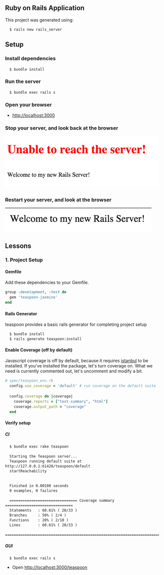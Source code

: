 ## Ruby on Rails Application

This project was generated using:

``` 
  $ rails new rails_server
```

## Setup

### Install dependencies

```
  $ bundle install
```

### Run the server

```
  $ bundle exec rails s
```

### Open your browser

* [http://localhost:3000](http://localhost:3000)

### Stop your server, and look back at the browser

![connection-error](documentation/connection-error.png "Connection Error")

### Restart your server, and look at the browser

![no-error](documentation/no-error.png "No Connection Error")

## Lessons

### 1. Project Setup

#### Gemfile

Add these dependencies to your Gemfile.

```ruby
group :development, :test do
  gem 'teaspoon-jasmine'
end
```

#### Rails Generator

teaspoon provides a basic rails generator for completing project setup

```
  $ bundle install
  $ rails generate teaspoon:install
```

#### Enable Coverage (off by default)

Javascript coverage is off by default, because it requires [istanbul][istanbul] to be installed. If you've installed the package, let's turn coverage on. What we need is currently commented out, let's uncomment and modify a bit.

```ruby
# spec/teaspoon_env.rb
  config.use_coverage = 'default' # run coverage on the default suite

  config.coverage do |coverage|
    coverage.reports = ["text-summary", "html"]
    coverage.output_path = "coverage"
  end
```

#### Verify setup

##### CI

```
  $ bundle exec rake teaspoon

  Starting the Teaspoon server...
  Teaspoon running default suite at http://127.0.0.1:61428/teaspoon/default
  startReachability


  Finished in 0.00100 seconds
  0 examples, 0 failures

  =============================== Coverage summary ===============================
  Statements   : 60.61% ( 20/33 )
  Branches     : 50% ( 2/4 )
  Functions    : 20% ( 2/10 )
  Lines        : 60.61% ( 20/33 )
  ================================================================================  
```

##### GUI

```
  $ bundle exec rails s
```

* Open [http://localhost:3000/teaspoon](http://localhost:3000/teaspoon)

[istanbul]: https://github.com/gotwarlost/istanbul
